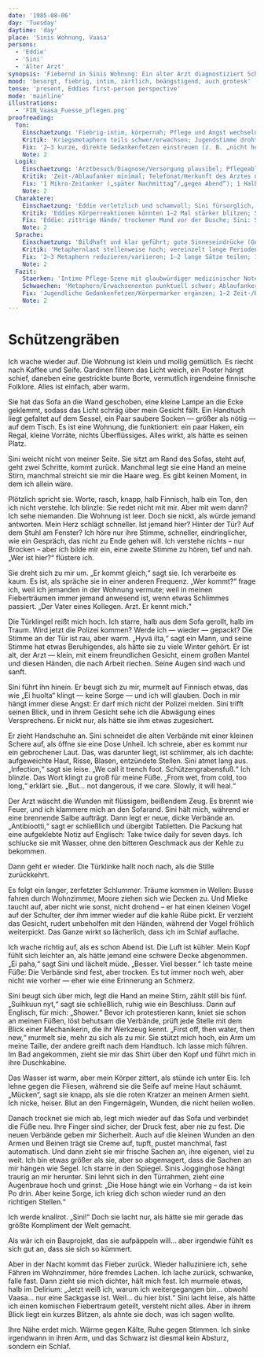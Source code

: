 ```yaml
---
date: '1985-08-06'
day: 'Tuesday'
daytime: 'day'
place: 'Sinis Wohnung, Vaasa'
persons:
  - 'Eddie'
  - 'Sini'
  - 'Alter Arzt'
synopsis: 'Fiebernd in Sinis Wohnung: Ein alter Arzt diagnostiziert Schützengrabensfuß, versorgt Eddies Wunden und verordnet Antibiotika; Sini pflegt, duscht und hält sie – zwischen Halluzinationen, Scham und zarter Nähe schläft Eddie schließlich in Sinis Armen ein.'
mood: 'besorgt, fiebrig, intim, zärtlich, beängstigend, auch grotesk'
tense: 'present, Eddies first-person perspective'
mode: 'mainline'
illustrations:
  - 'FIN_Vaasa_Fuesse_pflegen.png'
proofreading:
  Ton:
    Einschaetzung: 'Fiebrig‑intim, körpernah; Pflege und Angst wechseln sich ab.'
    Kritik: 'Kriegsmetaphern teils schwer/erwachsen; Jugendstimme droht zu verschwinden.'
    Fix: '2–3 kurze, direkte Gedankenfetzen einstreuen (z. B. „nicht heulen“, „nicht Polizei“); 1–2 Metaphern vereinfachen/streichen; 1 Atempunkt vor/ nach der Arztbehandlung.'
    Note: 2
  Logik:
    Einschaetzung: 'Arztbesuch/Diagnose/Versorgung plausibel; Pflegeablauf stimmig.'
    Kritik: 'Zeit-/Ablaufanker minimal; Telefonat/Herkunft des Arztes nur implizit.'
    Fix: '1 Mikro‑Zeitanker („später Nachmittag“/„gegen Abend“); 1 Halbsatz: „Freund der Familie/ Kollege meines Kollegen“ o. ä.; Antibiotika‑Schema kurz verorten.'
    Note: 2
  Charaktere:
    Einschaetzung: 'Eddie verletzlich und schamvoll; Sini fürsorglich, bestimmend; Arzt ruhig, erfahren.'
    Kritik: 'Eddies Körperreaktionen könnten 1–2 Mal stärker blitzen; Sini/Arzt je 1 prägnantes Mini‑Detail (Stimme/Geste) hilft.'
    Fix: 'Eddie: zittrige Hände/ trockener Mund vor der Dusche; Sini: Signaturgeste (Augenbraue/Hand an Stirn); Arzt: ruhige Hände/geruch nach Desinfektion.'
    Note: 2
  Sprache:
    Einschaetzung: 'Bildhaft und klar geführt; gute Sinneseindrücke (Geruch, Wärme, Nässe).'
    Kritik: 'Metaphernlast stellenweise hoch; vereinzelt lange Perioden.'
    Fix: '2–3 Metaphern reduzieren/variieren; 1–2 lange Sätze teilen; 1 rotziger Kurzsatz als Jugend‑Kontrast.'
    Note: 2
  Fazit:
    Staerken: 'Intime Pflege‑Szene mit glaubwürdiger medizinischer Note; Beziehung zu Sini vertieft sich.'
    Schwaechen: 'Metaphern/Erwachsenenton punktuell schwer; Ablaufanker knapp.'
    Fix: 'Jugendliche Gedankenfetzen/Körpermarker ergänzen; 1–2 Zeit‑/Beziehungsanker; Sprache leicht straffen.'
    Note: 2
---
```


# Schützengräben

Ich wache wieder auf. Die Wohnung ist klein und mollig gemütlich. Es riecht nach
Kaffee und Seife. Gardinen filtern das Licht weich, ein Poster hängt schief,
daneben eine gestrickte bunte Borte, vermutlich irgendeine finnische Folklore.
Alles ist einfach, aber warm.

Sie hat das Sofa an die Wand geschoben, eine kleine Lampe an die Ecke geklemmt,
sodass das Licht schräg über mein Gesicht fällt. Ein Handtuch liegt gefaltet auf
dem Sessel, ein Paar saubere Socken — größer als nötig — auf dem Tisch. Es ist
eine Wohnung, die funktioniert: ein paar Haken, ein Regal, kleine Vorräte,
nichts Überflüssiges. Alles wirkt, als hätte es seinen Platz.

Sini weicht nicht von meiner Seite. Sie sitzt am Rand des Sofas, steht auf, geht
zwei Schritte, kommt zurück. Manchmal legt sie eine Hand an meine Stirn,
manchmal streicht sie mir die Haare weg. Es gibt keinen Moment, in dem ich
allein wäre.

Plötzlich spricht sie. Worte, rasch, knapp, halb Finnisch, halb ein Ton, den ich
nicht verstehe. Ich blinzle: Sie redet nicht mit mir. Aber mit wem dann? Ich
sehe niemanden. Die Wohnung ist leer. Doch sie nickt, als würde jemand
antworten. Mein Herz schlägt schneller. Ist jemand hier? Hinter der Tür? Auf dem
Stuhl am Fenster? Ich höre nur ihre Stimme, schneller, eindringlicher, wie ein
Gespräch, das nicht zu Ende gehen will. Ich verstehe nichts – nur Brocken – aber
ich bilde mir ein, eine zweite Stimme zu hören, tief und nah. „Wer ist hier?“
flüstere ich.

Sie dreht sich zu mir um. „Er kommt gleich,“ sagt sie. Ich verarbeite es kaum.
Es ist, als spräche sie in einer anderen Frequenz. „Wer kommt?“ frage ich, weil
ich jemanden in der Wohnung vermute; weil in meinen Fieberträumen immer jemand
anwesend ist, wenn etwas Schlimmes passiert. „Der Vater eines Kollegen. Arzt. Er
kennt mich.“

Die Türklingel reißt mich hoch. Ich starre, halb aus dem Sofa gerollt, halb im
Traum. Wird jetzt die Polizei kommen? Werde ich — wieder — gepackt? Die Stimme
an der Tür ist rau, aber warm. „Hyvä ilta,“ sagt ein Mann, und seine Stimme hat
etwas Beruhigendes, als hätte sie zu viele Winter gehört. Er ist alt, der Arzt —
klein, mit einem freundlichen Gesicht, einem großen Mantel und diesen Händen,
die nach Arbeit riechen. Seine Augen sind wach und sanft.

Sini führt ihn hinein. Er beugt sich zu mir, murmelt auf Finnisch etwas, das wie
„Ei huolta“ klingt — keine Sorge — und ich will glauben. Doch in mir hängt immer
diese Angst: Er darf mich nicht der Polizei melden. Sini trifft seinen Blick,
und in ihrem Gesicht sehe ich die Abwägung eines Versprechens. Er nickt nur, als
hätte sie ihm etwas zugesichert.

Er zieht Handschuhe an. Sini schneidet die alten Verbände mit einer kleinen
Schere auf, als öffne sie eine Dose Unheil. Ich schreie, aber es kommt nur ein
gebrochener Laut. Das, was darunter liegt, ist schlimmer, als ich dachte:
aufgeweichte Haut, Risse, Blasen, entzündete Stellen. Sini atmet lang aus.
„Infection,“ sagt sie leise. „We call it trench foot. Schützengrabensfuß.“ Ich
blinzle. Das Wort klingt zu groß für meine Füße. „From wet, from cold, too
long,“ erklärt sie. „But… not dangerous, if we care. Slowly, it will heal.“

Der Arzt wäscht die Wunden mit flüssigem, beißendem Zeug. Es brennt wie Feuer,
und ich klammere mich an den Sofarand. Sini hält mich, während er eine brennende
Salbe aufträgt. Dann legt er neue, dicke Verbände an. „Antibiootti,“ sagt er
schließlich und übergibt Tabletten. Die Packung hat eine aufgeklebte Notiz auf
Englisch: Take twice daily for seven days. Ich schlucke sie mit Wasser, ohne den
bitteren Geschmack aus der Kehle zu bekommen.

Dann geht er wieder. Die Türklinke hallt noch nach, als die Stille zurückkehrt.

Es folgt ein langer, zerfetzter Schlummer. Träume kommen in Wellen: Busse fahren
durch Wohnzimmer, Moore ziehen sich wie Decken zu. Und Mielke taucht auf, aber
nicht wie sonst, nicht drohend – er hat einen kleinen Vogel auf der Schulter,
der ihm immer wieder auf die kahle Rübe pickt. Er verzieht das Gesicht, rudert
unbeholfen mit den Händen, während der Vogel fröhlich weiterpickt. Das Ganze
wirkt so lächerlich, dass ich im Schlaf auflache.

Ich wache richtig auf, als es schon Abend ist. Die Luft ist kühler. Mein Kopf
fühlt sich leichter an, als hätte jemand eine schwere Decke abgenommen. „Ei
paha,“ sagt Sini und lächelt müde. „Besser. Viel besser.“ Ich taste meine Füße:
Die Verbände sind fest, aber trocken. Es tut immer noch weh, aber nicht wie
vorher — eher wie eine Erinnerung an Schmerz.

Sini beugt sich über mich, legt die Hand an meine Stirn, zählt still bis fünf.
„Suihkuun nyt,“ sagt sie schließlich, ruhig wie ein Beschluss. Dann auf
Englisch, für mich: „Shower.“ Bevor ich protestieren kann, kniet sie schon an
meinen Füßen, löst behutsam die Verbände, prüft jede Stelle mit dem Blick einer
Mechanikerin, die ihr Werkzeug kennt. „First off, then water, then new,“ murmelt
sie, mehr zu sich als zu mir. Sie stützt mich hoch, ein Arm um meine Taille, der
andere greift nach dem Handtuch. Ich lasse mich führen. Im Bad angekommen, zieht
sie mir das Shirt über den Kopf und führt mich in ihre Duschkabine.

Das Wasser ist warm, aber mein Körper zittert, als stünde ich unter Eis. Ich
lehne gegen die Fliesen, während sie die Seife auf meine Haut schäumt. „Mücken“,
sagt sie knapp, als sie die roten Kratzer an meinen Armen sieht. Ich nicke,
heiser. Blut an den Fingernägeln, Wunden, die nicht heilen wollen.

Danach trocknet sie mich ab, legt mich wieder auf das Sofa und verbindet die
Füße neu. Ihre Finger sind sicher, der Druck fest, aber nie zu fest. Die neuen
Verbände geben mir Sicherheit. Auch auf die kleinen Wunden an den Armen und
Beinen trägt sie Creme auf, tupft, pustet manchmal, fast automatisch. Und dann
zieht sie mir frische Sachen an, ihre eigenen, viel zu weit. Ich bin etwas
größer als sie, aber so abgemagert, dass die Sachen an mir hängen wie Segel. Ich
starre in den Spiegel. Sinis Jogginghose hängt traurig an mir herunter. Sini
lehnt sich in den Türrahmen, zieht eine Augenbraue hoch und grinst: „Die Hose
hängt wie ein Vorhang – da ist kein Po drin. Aber keine Sorge, ich krieg dich
schon wieder rund an den richtigen Stellen.“

Ich werde knallrot. „Sini!“ Doch sie lacht nur, als hätte sie mir gerade das
größte Kompliment der Welt gemacht.

Als wär ich ein Bauprojekt, das sie aufpäppeln will… aber irgendwie fühlt es
sich gut an, dass sie sich so kümmert.

Aber in der Nacht kommt das Fieber zurück. Wieder halluziniere ich, sehe Fähren
im Wohnzimmer, höre fremdes Lachen. Ich lache zurück, schwanke, falle fast. Dann
zieht sie mich dichter, hält mich fest. Ich murmele etwas, halb im Delirium:
„Jetzt weiß ich, warum ich weitergegangen bin… obwohl Vaasa… nur eine Sackgasse
ist. Weil… du hier bist.“ Sini lacht leise, als hätte ich einen komischen
Fiebertraum geteilt, versteht nicht alles. Aber in ihrem Blick liegt ein kurzes
Blitzen, als ahnte sie doch, was ich sagen wollte.

Ihre Nähe erdet mich. Wärme gegen Kälte, Ruhe gegen Stimmen. Ich sinke
irgendwann in ihren Arm, und das Schwarz ist diesmal kein Absturz, sondern ein
Schlaf.
